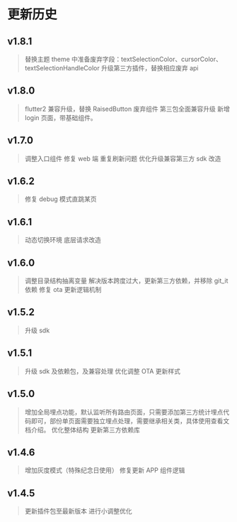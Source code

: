 # 更新历史

## v1.8.1

> 替换主题 theme 中准备废弃字段：textSelectionColor、cursorColor、textSelectionHandleColor
> 升级第三方插件，替换相应废弃 api

## v1.8.0

> flutter2 兼容升级，替换 RaisedButton 废弃组件
> 第三包全面兼容升级
> 新增 login 页面，带基础组件。

## v1.7.0

> 调整入口组件
> 修复 web 端 重复刷新问题
> 优化升级兼容第三方 sdk 改造

## v1.6.2

> 修复 debug 模式直跳某页

## v1.6.1

> 动态切换环境
> 底层请求改造

## v1.6.0

> 调整目录结构抽离变量
> 解决版本跨度过大，更新第三方依赖，并移除 git_it 依赖
> 修复 ota 更新逻辑机制

## v1.5.2

> 升级 sdk

## v1.5.1

> 升级 sdk 及依赖包，及兼容处理
> 优化调整 OTA 更新样式

## v1.5.0

> 增加全局埋点功能，默认监听所有路由页面，只需要添加第三方统计埋点代码即可，部份单页面需要独立埋点处理，需要继承相关类，具体使用查看文档介绍。
> 优化整体结构
> 更新第三方依赖库

## v1.4.6

> 增加灰度模式（特殊纪念日使用）
> 修复更新 APP 组件逻辑

## v1.4.5

> 更新插件包至最新版本
> 进行小调整优化
